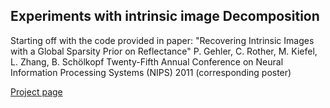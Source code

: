 Experiments with intrinsic image Decomposition
----

Starting off with the code provided in paper:
"Recovering Intrinsic Images with a Global Sparsity Prior on Reflectance"
P. Gehler, C. Rother, M. Kiefel, L. Zhang, B. Schölkopf
Twenty-Fifth Annual Conference on Neural Information Processing Systems (NIPS) 2011 (corresponding poster)

[Project page](http://people.tuebingen.mpg.de/mkiefel/projects/intrinsic/)
